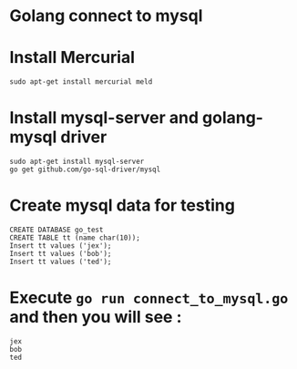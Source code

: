 Golang connect to mysql
=======================

# Install Mercurial

    sudo apt-get install mercurial meld

# Install mysql-server and golang-mysql driver

    sudo apt-get install mysql-server
    go get github.com/go-sql-driver/mysql

# Create mysql data for testing

    CREATE DATABASE go_test
    CREATE TABLE tt (name char(10));
    Insert tt values ('jex');
    Insert tt values ('bob');
    Insert tt values ('ted');

# Execute `go run connect_to_mysql.go` and then you will see :

    jex
    bob
    ted
